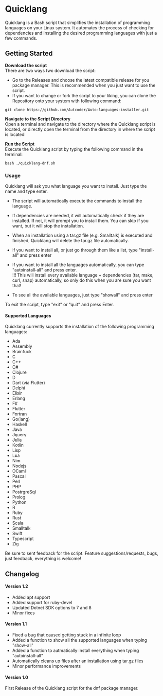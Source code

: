 
# Quicklang

  

Quicklang is a Bash script that simplifies the installation of programming languages on your Linux system. It automates the process of checking for dependencies and installing the desired programming languages with just a few commands.

## Getting Started

**Download the script**\
There are two ways two download the script:
+ Go to the Releases and choose the latest compatible release for you package manager. This is recommended when you just want to use the script.
+ If you want to change or fork the script to your liking, you can clone the Repository onto your system with following command:
```
git clone https://github.com/Autcoder/Auto-languages-installer.git
```


**Navigate to the Script Directory**\
Open a terminal and navigate to the directory where the Quicklang script is located, or directly open the terminal from the directory in where the script is located


**Run the Script**\
Execute the Quicklang script by typing the following command in the terminal:

```
bash ./quicklang-dnf.sh
```

### Usage

Quicklang will ask you what language you want to install. Just type the name and type enter.

+ The script will automatically execute the commands to install the language.

+ If dependencies are needed, it will automatically check if they are installed. If not, it will prompt you to install them. You can skip if you want, but it will stop the installation.

+ When an installation using a tar.gz file (e.g. Smalltalk) is executed and finished, Quicklang will delete the tar.gz file automatically.

+ If you want to install all, or just go through them like a list, type "install-all" and press enter

+ If you want to install all the languages automatically, you can type "autoinstall-all" and press enter.\
  !!! This will install every available language + dependencies (tar, make, curl, snap) automatically, so only do this when you are sure you want that!

+ To see all the available languages, just  type "showall" and press enter



To exit the script, type "exit" or "quit" and press Enter.

#### Supported Languages

Quicklang currently supports the installation of the following programming languages:
- Ada
- Assembly
- Brainfuck
- C
- C++
- C#
- Clojure
- D
- Dart (via Flutter)
- Delphi
- Elixir
- Erlang
- F#
- Flutter
- Fortran
- Go(lang)
- Haskell
- Java
- Jquery
- Julia
- Kotlin
- Lisp
- Lua
- Nim
- Nodejs
- OCaml
- Pascal
- Perl
- PHP
- PostrgreSql
- Prolog
- Python
- R
- Ruby
- Rust
- Scala
- Smalltalk
- Swift
- Typescript
- Zig

Be sure to sent feedback for the script. Feature suggestions/requests, bugs, just feedback, everything is welcome!


## Changelog
#### Version 1.2
- Added apt support
- Added support for ruby-devel
- Updated Dotnet SDK options to 7 and 8
- Minor fixes

#### Version 1.1
- Fixed a bug that caused getting stuck in a infinite loop
- Added a function to show all the supported languages when typing "show-all"
- Added a function to autmatically install everything when typing "autoinstall-all"
- Automatically cleans up files after an installation using tar.gz files
- Minor performance improvements

#### Version 1.0

First Release of the Quicklang script for the dnf package manager.
